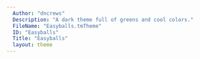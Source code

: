 ```yaml
---
  Author: "dncrews"
  Description: "A dark theme full of greens and cool colors."
  FileName: "Easyballs.tmTheme"
  ID: "Easyballs"
  Title: "Easyballs"
  layout: theme
---
```

  